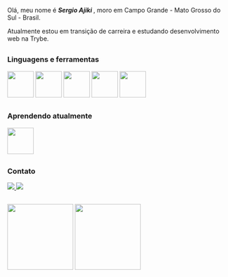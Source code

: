 Olá, meu nome é <b><i>Sergio Ajiki </i></b>, moro em Campo Grande - Mato Grosso do Sul - Brasil.

Atualmente estou em transição de carreira e estudando desenvolvimento web na Trybe.
<h2 dir="auto"></h2>
<h3>Linguagens e ferramentas</h3>
<div>
<img src="https://cdn.jsdelivr.net/gh/devicons/devicon/icons/html5/html5-original-wordmark.svg" height="60px" width="60px"/>
<img src="https://cdn.jsdelivr.net/gh/devicons/devicon/icons/css3/css3-original-wordmark.svg" height="60px" width="60px"/>  
<img src="https://cdn.jsdelivr.net/gh/devicons/devicon/icons/javascript/javascript-original.svg" height="60px" width="60px"/>
<img src="https://cdn.jsdelivr.net/gh/devicons/devicon/icons/react/react-original-wordmark.svg" height="60px" width="60px"/>
<img src="https://cdn.jsdelivr.net/gh/devicons/devicon/icons/redux/redux-original.svg" height="60px" width="60px"/>
  
<!-- <img src=https://img.shields.io/badge/HTML5-E34F26.svg?style=for-the-badge&logo=HTML5&logoColor=white />
<img src=https://img.shields.io/badge/CSS3-1572B6.svg?style=for-the-badge&logo=CSS3&logoColor=white />
<img src=https://img.shields.io/badge/JavaScript-F7DF1E.svg?style=for-the-badge&logo=JavaScript&logoColor=black />
<img src=https://img.shields.io/badge/React-61DAFB.svg?style=for-the-badge&logo=React&logoColor=black />
<img src=https://img.shields.io/badge/Redux-764ABC.svg?style=for-the-badge&logo=Redux&logoColor=white /> -->
  
</div>
<h2 dir="auto"></h2>
<h3 dir="auto">Aprendendo atualmente</h3>
<!-- <img src=https://img.shields.io/badge/Docker-2496ED.svg?style=for-the-badge&logo=Docker&logoColor=white /> -->
<img src="https://cdn.jsdelivr.net/gh/devicons/devicon/icons/docker/docker-original-wordmark.svg" height="60px" width="60px"/>
<h2 dir="auto"></h2> 
<h3>Contato</h3>
<div>
<a href="mailto:sergio.ajiki@gmail.com" target="_blank" rel="noopener noreferrer">
<img src=https://img.shields.io/badge/Gmail-EA4335.svg?style=for-the-badge&logo=Gmail&logoColor=white />
</a>
<a href="https://www.linkedin.com/in/sergioajiki/" target="_blank" rel="noopener noreferrer">
<!-- <img src="https://cdn.jsdelivr.net/gh/devicons/devicon/icons/linkedin/linkedin-original-wordmark.svg" height="60px" width="60px"/> -->
<img src=https://img.shields.io/badge/LinkedIn-0A66C2.svg?style=for-the-badge&logo=LinkedIn&logoColor=white />
</a>  
</div>  
<h2></h2>  
<div>
<img src="https://github-readme-stats.vercel.app/api?username=sergioajiki&show_icons=true&theme=transparent" height="150px">
<img src="https://github-readme-stats.vercel.app/api/top-langs/?username=sergioajiki&layout=compact&theme=graywhite&title_color=268bd2" height="150px">
</div>
<!--
**sergioajiki/sergioajiki** is a ✨ _special_ ✨ repository because its `README.md` (this file) appears on your GitHub profile.

Here are some ideas to get you started:

- 🔭 I’m currently working on ...
- 🌱 I’m currently learning ...
- 👯 I’m looking to collaborate on ...
- 🤔 I’m looking for help with ...
- 💬 Ask me about ...
- 📫 How to reach me: ...
- 😄 Pronouns: ...
- ⚡ Fun fact: ...
-->
